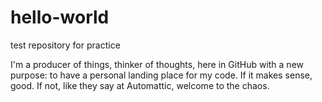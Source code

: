 # hello-world
test repository for practice

I'm a producer of things, thinker of thoughts, here in GitHub with a new purpose: to have a personal landing place for my code. If it makes sense, good. If not, like they say at Automattic, welcome to the chaos.
